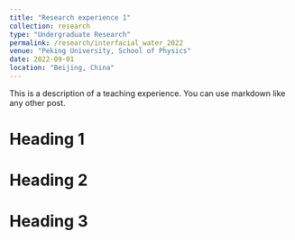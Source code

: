```yaml
---
title: "Research experience 1"
collection: research
type: "Undergraduate Research"
permalink: /research/interfacial_water_2022
venue: "Peking University, School of Physics"
date: 2022-09-01
location: "Beijing, China"
---
```


This is a description of a teaching experience. You can use markdown like any other post.

Heading 1
======

Heading 2
======

Heading 3
======
